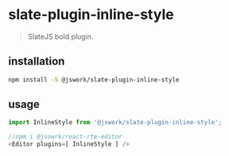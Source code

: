 # slate-plugin-inline-style
> SlateJS bold plugin.

## installation
```bash
npm install -S @jswork/slate-plugin-inline-style
```

## usage
```js
import InlineStyle from '@jswork/slate-plugin-inline-style';

//npm i @jsowrk/react-rte-editor
<Editor plugins=[ InlineStyle ] />
```

